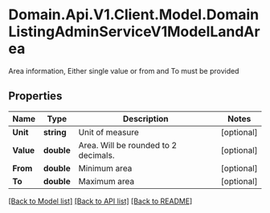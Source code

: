 # Domain.Api.V1.Client.Model.DomainListingAdminServiceV1ModelLandArea
Area information, Either single value or from and To must be provided
## Properties

Name | Type | Description | Notes
------------ | ------------- | ------------- | -------------
**Unit** | **string** | Unit of measure | [optional] 
**Value** | **double** | Area. Will be rounded to 2 decimals. | [optional] 
**From** | **double** | Minimum area | [optional] 
**To** | **double** | Maximum area | [optional] 

[[Back to Model list]](../README.md#documentation-for-models) [[Back to API list]](../README.md#documentation-for-api-endpoints) [[Back to README]](../README.md)


